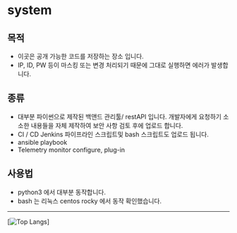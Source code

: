 # system

## 목적
* 이곳은 공개 가능한 코드를 저장하는 장소 입니다.
* IP, ID, PW 등이 마스킹 또는 변경 처리되기 때문에 그대로 실행하면 에러가 발생합니다.
## 종류
* 대부분 파이썬으로 제작된 백앤드 관리툴/ restAPI 입니다. 개발자에게 요청하기 소소한 내용들을 자체 제작하여 보안 사항 검토 후에 업로드 합니다.
* CI / CD Jenkins 파이프라인 스크립트및 bash 스크립트도 업로드 됩니다.
* ansible playbook
* Telemetry monitor configure, plug-in

## 사용법
* python3 에서 대부분 동작합니다.
* bash 는 리눅스 centos rocky 에서 동작 확인했습니다.


<hr/>

[![Top Langs](https://github-readme-stats.vercel.app/api/top-langs/?username=madmax490500)]
